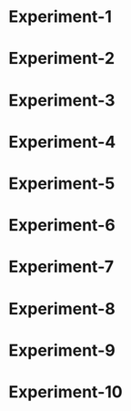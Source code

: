 # Experiment-1
# Experiment-2
# Experiment-3
# Experiment-4
# Experiment-5
# Experiment-6
# Experiment-7
# Experiment-8
# Experiment-9
# Experiment-10
